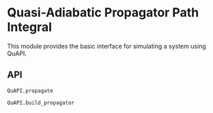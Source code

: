 # Quasi-Adiabatic Propagator Path Integral

This module provides the basic interface for simulating a system using QuAPI.

## API

```@docs
QuAPI.propagate
```

```@docs
QuAPI.build_propagator
```